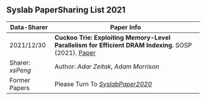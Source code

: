 ## Syslab PaperSharing List 2021

<!-- 总结格式如下，包括1.论文名称，2.作者信息(全部作者信息)，3.会议(简称)及时间，4.论文连接(采用dblp提供的论文链接)，5.(论文slides 链接[可选])，6.论文分享时间，7.分享人(简写即可)-->

| Data-Sharer      | Paper Info                                                   |
| ---------------- | ------------------------------------------------------------ |
| 2021/12/30       | **Cuckoo Trie: Exploiting Memory-Level Parallelism for Efficient DRAM Indexing**. SOSP (2021). [Paper](https://dl.acm.org/doi/10.1145/3477132.3483551) |
| Sharer: *xsPeng* | Author: *Adar Zeitak, Adam Morrison*                         |
| Former Papers    | Please Turn To *[SyslabPaper2020](./SyslabPaper2020.md)*     |

